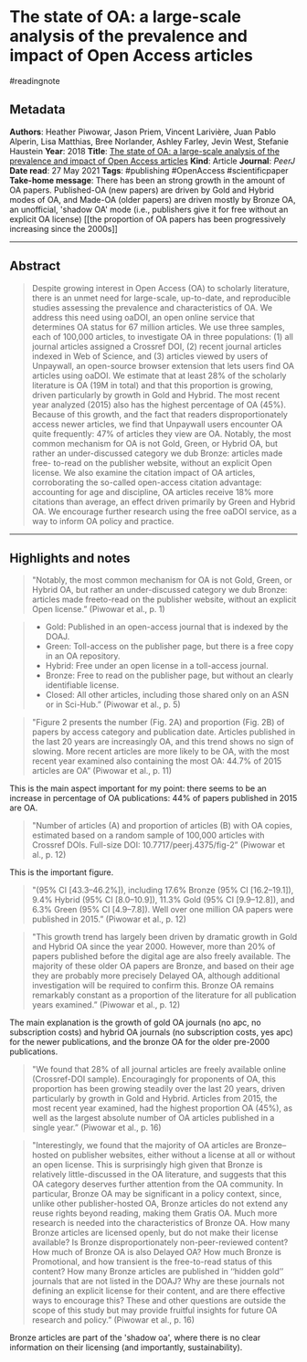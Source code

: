 # The state of OA: a large-scale analysis of the prevalence and impact of Open Access articles
#readingnote 


## Metadata

**Authors**: Heather Piwowar, Jason Priem, Vincent Larivière, Juan Pablo Alperin, Lisa Matthias, Bree Norlander, Ashley Farley, Jevin West, Stefanie Haustein
**Year**: 2018
**Title**: [The state of OA: a large-scale analysis of the prevalence and impact of Open Access articles](zotero://open-pdf/library/items/GJVW8FEC)
**Kind**: Article
**Journal**: *PeerJ*
**Date read**: 27 May 2021
**Tags**: #publishing #OpenAccess #scientificpaper
**Take-home message**: There has been an strong growth in the amount of OA papers. Published-OA (new papers) are driven by Gold and Hybrid modes of OA, and Made-OA (older papers) are driven mostly by Bronze OA, an unofficial, 'shadow OA' mode (i.e., publishers give it for free without an explicit OA license)
[[the proportion of OA papers has been progressively increasing since the 2000s]]

---

## Abstract

> Despite growing interest in Open Access (OA) to scholarly literature, there is an unmet need for large-scale, up-to-date, and reproducible studies assessing the prevalence and characteristics of OA. We address this need using oaDOI, an open online service that determines OA status for 67 million articles. We use three samples, each of 100,000 articles, to investigate OA in three populations: (1) all journal articles assigned a Crossref DOI, (2) recent journal articles indexed in Web of Science, and (3) articles viewed by users of Unpaywall, an open-source browser extension that lets users find OA articles using oaDOI. We estimate that at least 28% of the scholarly literature is OA (19M in total) and that this proportion is growing, driven particularly by growth in Gold and Hybrid. The most recent year analyzed (2015) also has the highest percentage of OA (45%). Because of this growth, and the fact that readers disproportionately access newer articles, we find that Unpaywall users encounter OA quite frequently: 47% of articles they view are OA. Notably, the most common mechanism for OA is not Gold, Green, or Hybrid OA, but rather an under-discussed category we dub Bronze: articles made free- to-read on the publisher website, without an explicit Open license. We also examine the citation impact of OA articles, corroborating the so-called open-access citation advantage: accounting for age and discipline, OA articles receive 18% more citations than average, an effect driven primarily by Green and Hybrid OA. We encourage further research using the free oaDOI service, as a way to inform OA policy and practice.

---

## Highlights and notes


> "Notably, the most common mechanism for OA is not Gold, Green, or Hybrid OA, but rather an under-discussed category we dub Bronze: articles made freeto-read on the publisher website, without an explicit Open license.” (Piwowar et al., p. 1)



> - Gold: Published in an open-access journal that is indexed by the DOAJ.
> - Green: Toll-access on the publisher page, but there is a free copy in an OA repository. 
> - Hybrid: Free under an open license in a toll-access journal. 
> - Bronze: Free to read on the publisher page, but without an clearly identifiable license. 
> - Closed: All other articles, including those shared only on an ASN or in Sci-Hub.” (Piwowar et al., p. 5)


> "Figure 2 presents the number (Fig. 2A) and proportion (Fig. 2B) of papers by access category and publication date. Articles published in the last 20 years are increasingly OA, and this trend shows no sign of slowing. More recent articles are more likely to be OA, with the most recent year examined also containing the most OA: 44.7% of 2015 articles are OA” (Piwowar et al., p. 11)  

This is the main aspect important for my point: there seems to be an increase in percentage of OA publications: 44% of papers published in 2015 are OA.


> "Number of articles (A) and proportion of articles (B) with OA copies, estimated based on a random sample of 100,000 articles with Crossref DOIs. Full-size DOI: 10.7717/peerj.4375/fig-2” (Piwowar et al., p. 12) 

 This is the important figure.


> "(95% CI [43.3–46.2%]), including 17.6% Bronze (95% CI [16.2–19.1]), 9.4% Hybrid (95% CI [8.0–10.9]), 11.3% Gold (95% CI [9.9–12.8]), and 6.3% Green (95% CI [4.9–7.8]). Well over one million OA papers were published in 2015.” (Piwowar et al., p. 12)


> "This growth trend has largely been driven by dramatic growth in Gold and Hybrid OA since the year 2000. However, more than 20% of papers published before the digital age are also freely available. The majority of these older OA papers are Bronze, and based on their age they are probably more precisely Delayed OA, although additional investigation will be required to confirm this. Bronze OA remains remarkably constant as a proportion of the literature for all publication years examined.” (Piwowar et al., p. 12)  

The main explanation is the growth of gold OA journals (no apc, no subscription costs) and hybrid OA journals (no subscription costs, yes apc) for the newer publications, and the bronze OA for the older pre-2000 publications. 


> "We found that 28% of all journal articles are freely available online (Crossref-DOI sample). Encouragingly for proponents of OA, this proportion has been growing steadily over the last 20 years, driven particularly by growth in Gold and Hybrid. Articles from 2015, the most recent year examined, had the highest proportion OA (45%), as well as the largest absolute number of OA articles published in a single year.” (Piwowar et al., p. 16)


> "Interestingly, we found that the majority of OA articles are Bronze–hosted on publisher websites, either without a license at all or without an open license. This is surprisingly high given that Bronze is relatively little-discussed in the OA literature, and suggests that this OA category deserves further attention from the OA community. In particular, Bronze OA may be significant in a policy context, since, unlike other publisher-hosted OA, Bronze articles do not extend any reuse rights beyond reading, making them Gratis OA. Much more research is needed into the characteristics of Bronze OA. How many Bronze articles are licensed openly, but do not make their license available? Is Bronze disproportionately non-peer-reviewed content? How much of Bronze OA is also Delayed OA? How much Bronze is Promotional, and how transient is the free-to-read status of this content? How many Bronze articles are published in ‘‘hidden gold’’ journals that are not listed in the DOAJ? Why are these journals not defining an explicit license for their content, and are there effective ways to encourage this? These and other questions are outside the scope of this study but may provide fruitful insights for future OA research and policy.” (Piwowar et al., p. 16)  

Bronze articles are part of the 'shadow oa', where there is no clear information on their licensing (and importantly, sustainability).


